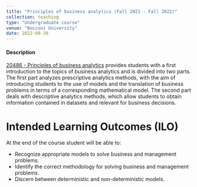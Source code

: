 ```yaml
---
title: "Principles of business analytics (Fall 2021 - Fall 2022)"
collection: teaching
type: "Undergraduate course"  
venue: "Bocconi University"
date: 2022-09-30
---
```


#### Description
[20486 - Principles of business analytics](https://didattica.unibocconi.eu/ts/tsn_anteprima.php?cod_ins=20486&anno=2022&IdPag=6619) provides students with a first introduction to the topics of business analytics and is divided into two parts. The first part analyzes prescriptive analytics methods, with the aim of introducing students to the use of models and the translation of business problems in terms of a corresponding mathematical model. The second part deals with descriptive analytics methods, which allow students to obtain information contained in datasets and relevant for business decisions.

Intended Learning Outcomes (ILO)
======
At the end of the course student will be able to:
- Recognize appropriate models to solve business and management problems.
- Identify the correct methodology for solving business and management problems.
- Discern between deterministic and non-deterministic models.
  

